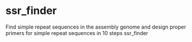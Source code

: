 # ssr_finder
Find simple repeat sequences in the assembly genome and design proper primers for simple repeat sequences in 10 steps ssr_finder
